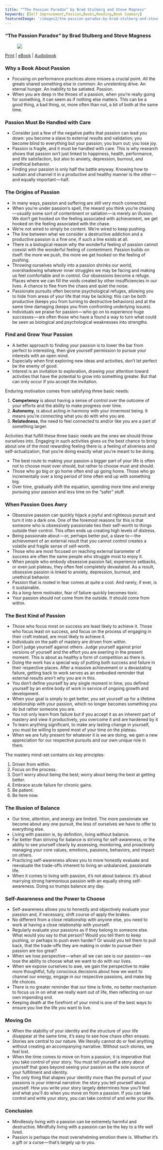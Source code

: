 ```yaml
---
title: "“The Passion Paradox” by Brad Stulberg and Steve Magness"
keywords: [Self Improvement,Passion,Books,Reading,Book Summary]
featuredImage: '/images2/the-passion-paradox-by-brad-stulberg-and-steve-magness-0.jpg'
---
```


### “The Passion Paradox” by Brad Stulberg and Steve Magness

<figure>

![](/images2/the-passion-paradox-by-brad-stulberg-and-steve-magness-0.jpg)

</figure>

[Print](https://amzn.to/3bPBc82) | [eBook](https://amzn.to/2STj6cs) | [Audiobook](https://amzn.to/32an8BC)

### Why a Book About Passion

*   Focusing on performance practices alone misses a crucial point. All the greats shared something else in common: An unrelenting drive. An eternal hunger. An inability to be satiated. Passion.
*   When you are deep in the throes of a passion, when you’re really going for something, it can seem as if nothing else matters. This can be a good thing, a bad thing, or, more often than not, a bit of both at the same time.

### Passion Must Be Handled with Care

*   Consider just a few of the negative paths that passion can lead you down: you become a slave to external results and validation; you become blind to everything but your passion; you burn out; you lose joy.
*   Passion is fragile, and it must be handled with care. This is why research shows that passion isn’t just linked to happiness, health, performance, and life satisfaction, but also to anxiety, depression, burnout, and unethical behavior.
*   Finding your passion is only half the battle anyway. Knowing how to sustain and channel it in a productive and healthy manner is the other — and equally important — half.

### The Origins of Passion

*   In many ways, passion and suffering are still very much connected.
*   When you’re under passion’s spell, the reward you think you’re chasing — usually some sort of contentment or satiation — is merely an illusion. We don’t get hooked on the feeling associated with achievement, we get hooked on the feeling associated with the chase.
*   We’re not wired to simply be content. We’re wired to keep pushing.
*   The line between what we consider a destructive addiction and a productive passion is a fine one, if such a line exists at all.
*   There is a biological reason why the wonderful feeling of passion cannot coexist with the wonderful feeling of contentment. Passion builds on itself: the more we push, the more we get hooked on the feeling of pushing.
*   Throwing ourselves wholly into a passion shrinks our world, overshadowing whatever inner struggles we may be facing and making us feel comfortable and in control. Our obsessions become a refuge. Places where we can fill the voids created by other insufficiencies in our lives. A chance to flee from the chaos and quiet the noise.
*   Passionate pursuits often become psychological refuges, allowing you to hide from areas of your life that may be lacking: this can be both productive (keeps you from turning to destructive behaviors) and at the same time damaging (keeps you from confronting underlying issues).
*   Individuals we praise for passion — who go on to experience huge successes — are often those who have a found a way to turn what could be seen as biological and psychological weaknesses into strengths.

### Find and Grow Your Passion

*   A better approach to finding your passion is to lower the bar from perfect to interesting, then give yourself permission to pursue your interests with an open mind.
*   Especially when first exploring new ideas and activities, don’t let perfect be the enemy of good.
*   Interest is an invitation to exploration, drawing your attention toward activities that have the potential to grow into something greater. But that can only occur if you accept the invitation.

Enduring motivation comes from satisfying three basic needs:

1.  **Competency** is about having a sense of control over the outcome of your efforts and the ability to make progress over time.
2.  **Autonomy**, is about acting in harmony with your innermost being. It means you’re connecting what you do with who you are.
3.  **Relatedness**, the need to feel connected to and/or like you are a part of something larger.

Activities that fulfill these three basic needs are the ones we should throw ourselves into. Engaging in such activities gives us the best chance to bring about one of the most rewarding feeling there is: a feeling of aliveness and self-actualization, that you’re doing exactly what you’re meant to be doing.

*   The best route to making your passion a bigger part of your life is often not to choose must over should, but rather to choose must and should.
*   Those who go big or go home often end up going home. Those who go incrementally over a long period of time often end up with something big.
*   Over time, gradually shift the equation, spending more time and energy pursuing your passion and less time on the “safer” stuff.

### When Passion Goes Awry

*   Obsessive passion can quickly hijack a joyful and righteous pursuit and turn it into a dark one. One of the foremost reasons for this is that someone who is obsessively passionate ties their self-worth to things outside their control. This often ends up creating high levels of distress.
*   Being passionate about — or, perhaps better put, a slave to — the achievement of an external result that you cannot control creates a volatile and fragile sense of self-worth.
*   Those who are most focused on reaching external barometer of success are often the same people who struggle most to enjoy it.
*   When people who embody obsessive passion fail, experience setbacks, or even just plateau, they often feel completely devastated. As a result, obsessive passion is linked to anxiety, depression, burnout, and unethical behavior.
*   Passion that is rooted in fear comes at quite a cost. And rarely, if ever, is it sustainable.
*   As a long-term motivator, fear of failure quickly becomes toxic.
*   Your passion should not come from the outside. It should come from within.

### The Best Kind of Passion

*   Those who focus most on success are least likely to achieve it. Those who focus least on success, and focus on the process of engaging in their craft instead, are most likely to achieve it.
*   Individuals on the path of mastery are driven from within.
*   Don’t judge yourself against others. Judge yourself against prior versions of yourself and the effort you are exerting in the present moment. This is about as healthy a form of competition as there is.
*   Doing the work has a special way of putting both success and failure in their respective places. After a massive achievement or a devastating failure, getting back to work serves as an embodied reminder that external results aren’t why you are in this.
*   You don’t define yourself by any single moment in time; you defined yourself by an entire body of work in service of ongoing growth and development.
*   When your goal is simply to get better, you set yourself up for a lifetime relationship with your passion, which no longer becomes something you do but rather someone you are.
*   You not only learn from failure but if you accept it as an inherent part of mastery and view it productively, you overcome it and are hardened by it
*   To learn anything significant, to make any lasting change in yourself, you must be willing to spend most of your time on the plateau.
*   When we are fully present for whatever it is we are doing, we gain a new appreciation for our respective pursuits and our own unique role in them.

The mastery mind-set contains six key principles:

1.  Driven from within.
2.  Focus on the process.
3.  Don’t worry about being the best; worry about being the best at getting better.
4.  Embrace acute failure for chronic gains.
5.  Be patient.
6.  Be here now.

### The Illusion of Balance

*   Our time, attention, and energy are limited. The more passionate we become about any one pursuit, the less of ourselves we have to offer to everything else.
*   Living with passion is, by definition, living without balance.
*   Far better than striving for balance is striving for self-awareness, or the ability to see yourself clearly by assessing, monitoring, and proactively managing your core values, emotions, passions, behaviors, and impact on others.
*   Practicing self-awareness allows you to more honestly evaluate and reevaluate the trade-offs inherent to living an unbalanced, passionate life.
*   When it comes to living with passion, it’s not about balance. it’s about marrying strong harmonious passion with an equally strong self-awareness. Doing so trumps balance any day.

### Self-Awareness and the Power to Choose

*   Self-awareness allows you to honestly and objectively evaluate your passion and, if necessary, shift course of apply the brakes.
*   No different from a close relationship with anyone else, you need to work at having a close relationship with yourself.
*   Regularly evaluate your passions as if they belong to someone else. What would you say to that person? Would you tell them to keep pushing, or perhaps to push even harder? Or would you tell them to pull back, that the trade-offs they are making in order to pursue their passion are too great?
*   When we lose perspective — when all we can see is our passion — we lose the ability to choose what we want to do with our lives.
*   When we expose ourselves to awe, we gain the perspective to make more thoughtful, fully conscious decisions about how we want to channel our energy, engage in our respective passions, and make big life choices.
*   There is no greater reminder that our time is finite, no better mechanism to focus us in on what we really want out of life, then reflecting on our own impending end.
*   Keeping death at the forefront of your mind is one of the best ways to ensure you live the life you want to live.

### Moving On

*   When the stability of your identity and the structure of your life disappear at the same time, it’s easy to see how chaos often ensues.
*   Stories are central to our nature. We literally cannot do or feel anything without creating an accompanying narrative. Without such stories, we feel lost.
*   When the time comes to move on from a passion, it is imperative that you take control of your story. You must tell yourself a story about yourself that goes beyond seeing your passion as the sole source of your fulfillment and identity.
*   The only thing that shapes your identity more than the pursuit of your passions is your internal narrative: the story you tell yourself about yourself. How you write your story largely determines how you’ll feel and what you’ll do when you move on from a passion. If you can take control and write your story, you can take control of and write your life.

### Conclusion

*   Mindlessly living with a passion can be extremely harmful and destructive. Mindfully living with a passion can be the key to a life well lived.
*   Passion is perhaps the most overwhelming emotion there is. Whether it’s a gift or a curse — that’s largely up to you.
